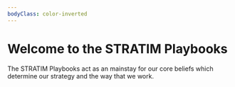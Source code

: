 ```yaml
---
bodyClass: color-inverted
---
```


# Welcome to the STRATIM Playbooks

The STRATIM Playbooks act as an mainstay for our core beliefs which determine our strategy and the way that we work.

